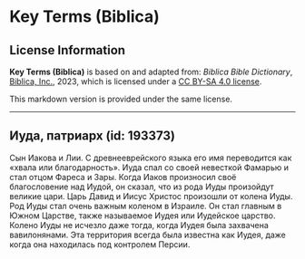 # Key Terms (Biblica)

## License Information

**Key Terms (Biblica)** is based on and adapted from: _Biblica Bible Dictionary_, [Biblica, Inc.](https://www.biblica.com/), 2023, which is licensed under a [CC BY-SA 4.0 license](https://creativecommons.org/licenses/by-sa/4.0/legalcode.en).

This markdown version is provided under the same license.



--------------------------------

## Иуда, патриарх (id: 193373)

Сын Иакова и Лии. С древнееврейского языка его имя переводится как «хвала или благодарность». Иуда спал со своей невесткой Фамарью и стал отцом Фареса и Зары. Когда Иаков произносил своё благословение над Иудой, он сказал, что из рода Иуды произойдут великие цари. Царь Давид и Иисус Христос произошли от колена Иуды. Род Иуды стал очень важным коленом в Израиле. Он стал главным в Южном Царстве, также называемое Иудея или Иудейское царство. Колено Иуды не исчезло даже тогда, когда Иудея была захвачена вавилонянами. Эта территория всегда была известна как Иудея, даже когда она находилась под контролем Персии.


